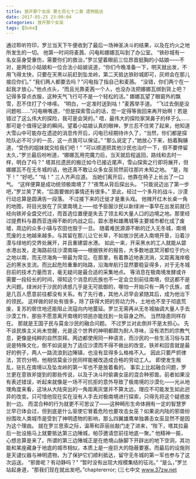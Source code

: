 ```yaml
---
title: 放开那个女巫 第七百七十二章 遗物抵达
date: 2017-05-25 23:00:04
categories: 放开那个女巫
tags: [Duke]
---
```


通过聆听符印，罗兰当天下午便收到了最后一场神圣决斗的结果，以及在灼火之地所发生的一切。
他第一时间将麦茜、闪电和娜娜瓦叫到了办公室。
“铁砂城有一名女巫身受重伤，需要你们的救治，”罗兰望着眼前三位昂首挺胸的小姑娘——不对，是两位小姑娘和一位合法小姑娘说道，“你们今晚准备一下，明天就出发，不用飞得太快，只要在天黑以前赶到坠龙岭，第二天抵达铁砂城即可，灰烬会在那儿接应你们。”
“我们两人都要去吗？”闪电指了指自己和麦茜。
“没错，你们两个在一起我才放心，”他点点头，“而且光靠麦茜一个人，也没办法把娜娜瓦绑到背上吧？记得多穿点衣服，这种天气飞行可不是一个轻松的活。”
娜娜瓦望了眼窗外的飘雪，忍不住打了个哆嗦。
“明白，一定准时送到咕！”麦茜举手道。
“飞过去倒是没问题啦……”闪电噘嘴道，“但是探索雪山的话，您一定得等我回来再开始啊！若是错过了这么伟大的探险，我可是会哭的。”
唔，最伟大的探险家哭鼻子的样子么……那可是个值得记录的瞬间。望着小姑娘认真的眼神，罗兰忍不住笑了起来，他知道大雪山中可能存在遗迹的消息传开后，闪电已经期待许久了，“当然，你们都是探险队必不可少的一员，这一点我可以保证。”
“那么说定了，”她放心下来，拍着胸脯道，“受伤的姐妹就交给我们吧！”
“可以顺道把其他沙民也治疗一下，但不要停留太久，”罗兰最后吩咐道，“娜娜瓦用完魔力后，当天就启程返回，路线和去时一样，明白了吗？”
塔其拉遗民的搬迁如今已接近尾声，雪山探索之行即将展开，但娜娜瓦不在无冬城的话，他还真不敢让众多女巫贸然前往那片未知之地。
“是，陛下！”
“好吧。”
“咕！”
三人齐声应道。
当她们离开后，他靠在椅子上长出了一口气。
“这样便算是成功统领极南境了？”夜莺从背后探出头。
“只能说迈出了第一步吧，”罗兰笑了笑，“后面要做的事情还有很多。”
至此，经过一个多月的战斗，沙漠行动总算是圆满告一段落。
不过接下来的迁徙才是重头戏。
他摊开红木长桌一角的地图，将目光放在了灰堡南境上——给予臣服沙民以新绿洲一事早在出发前就已经向铁斧全盘交代过，而首选位置便是失去了领主和大量人口的边境之地。那里经过提费科与嘉西亚连绵不断的内战之后，碧水港和雄鹰城等主要城市都化成了废墟，周边的众多小镇与农田也毁于一旦。
随着难民源源不断的迁入无冬城，南境荒废的土地越来越多。与其留在那儿让它长草，不如放沙民进入南境开垦，沿着沙漠与绿地的交界处展开，并且重建碧水港。
如此一来，开采黑水的工人就能从碧水港出发，走海路前往沙漠南端——根据铁斧的报告，大多数地底冥河都位于灼火之地以南，而无尽海角一带最为常见。在那里，有着靠近地表流淌，又距离海岸极近的黑水支流。而比起危险重重的陆路，沿海岸航行显然要稳妥得多，对于无冬城目前的技术力量而言，毫无疑问是最合适的采集地点。
等消息在极南境发酵或许需要一段较长的时间，得知这个消息的氏族也不一定会立刻前往南境，但这都不是大问题。绿洲对于沙民的诱惑几乎是无可抵御的，哪怕一开始只有一两个氏族，或是几百人愿意前往都没有关系。有了先行者，其他人迟早会紧随其后，成为他治下的领民。
这样做的好处有很多，除了获得大把的劳动力外，土地也不至于彻底荒废，复苏的居住地还能阻止流寇向内地蔓延。罗兰无需再从无冬城抽调大量人手去沙漠工作，那些不愿意离开南境的领民亦能找到一处容身之所。
当然隐患同样存在。
那就是王国子民与莫金沙民的融合问题。
不过罗兰对此倒并不是太担心。
先不谈民族主义尚未觉醒，光是这个世界的神明都颇为耐人寻味，没有浓烈的宗教气息，更像是纯粹的自然崇拜。两边都使用同一种语言，而沙民的一些生活习俗与其说是特殊文化，倒不如说是为了适应沙漠而不得不做出的改变。铁斧和回音就是最好的例子，两人一路流浪到边陲镇，也没有显得多么格格不入。
因此只要严抓律法，赏罚分明，他相信莫金沙民同样能被改造成合格的劳动工人。
即使发生叛乱，驻扎在南境以及坠龙岭的第一军也不是放着看的。
事实上比起融合问题，罗兰更在意铁斧提到的那些传说，以及于决斗时偷袭女巫的混合种邪兽。前者如果没有表述错误，听起来就像是一场不可抗拒的意外导致了极南境的沙漠化——光从地理角度来看，这块从大陆突出的一角距离灰堡并不算太远，理应不可能发生如此迥异的改变。只可惜他现在实在没有人手去对极南境进行探索，只得先将这个疑惑放到一边。
而混合种的行为就更不可思议了——这种畸形生命体拥有一定的智慧罗兰早已体会过，但到底是什么驱使它冒着危险也要攻击女巫？如果说内陆的邪兽纷纷围攻人类城市是受到了神明遗物的影响，那么四翼雄鹰单独袭击女巫显然不是因为这个理由。
就在罗兰思索之际，温蒂和菲丽丝敲门走了进来，“陛下，塔其拉最后一批设施马上就要抵达第三边陲城，帕莎邀请您前往地底一聚。”
他精神一振，心想总算是来了。所谓的第三边陲城正是在绝境山脉脚下开辟出的地下空洞，其功能和某座藏身于地底的城市相似，本质上是一座巨大的隐蔽要塞。而最后的设施则是天谴仪器与神明遗物，为了保护它们顺利抵达，留守无冬城的第一军也参与了这次运送。
“邪兽呢？有动静吗？”
“暂时没有出现大规模集结的征兆。”
“是么，”罗兰站起身道，“那我们现在就出发吧。”chaptererror;
(三七中文 www.37zw.net